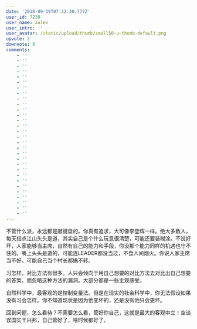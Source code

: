 ```yaml
---
date: '2018-09-19T07:32:30.777Z'
user_id: 7238
user_name: aalex
user_intro: ''
user_avatar: /static/upload/thumb/small50-u-thumb-default.png
upvote: 3
downvote: 0
comments:
    - ''
    - ''
    - ''
    - ''
    - ''
    - ''
    - ''
    - ''
    - ''
    - ''
    - ''
    - ''
    - ''
    - ''
    - ''
    - ''
    - ''
    - ''
    - ''
    - ''
    - ''
    - ''
    - ''
    - ''
    - ''
    - ''
    - ''
    - ''
    - ''
    - ''
---
```


不管什么派，永远都是敲键盘的。你真有追求，大可像李登辉一样。绝大多数人，每天指点江山头头是道，其实自己是个什么玩意很清楚，可能还要装糊涂。不说好坏，人家能够当主席，自然有自己的能力和手段，你没那个能力同样的机遇也守不住的。嘴上头头是道的，可能连LEADER都没当过，不食人间烟火。你说人家主席当不好，可能自己当个村长都搞不转。

  

习怎样，对比方法有很多。人只会倾向于用自己想要的对比方法去对比出自己想要的答案，而忽略这种方法的漏洞。大部分都是一些主观感受。

  

自然科学中，最客观的是控制变量法。但是在现实的社会科学中，你无法假设如果没有习会怎样。你不知道现状是因为他变坏的，还是没有他只会更坏。

  

回到问题，怎么看待？不需要怎么看，管好你自己，这就是最大的客观中立！空谈误国实干兴邦，自己管好了，啥时候都好了。
